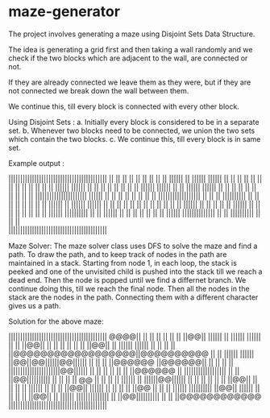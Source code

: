 # maze-generator

The project involves generating a maze using Disjoint Sets Data Structure.

The idea is generating a grid first and then taking a wall randomly 
and we check if the two blocks which are adjacent to the wall, are connected or not.

If they are already connected we leave them as they were, but if they are not connected we break down the wall between them.
 
We continue this, till every block is connected with every other block.

Using Disjoint Sets :
  a. Initially every block is considered to be in a separate set.
  b. Whenever two blocks need to be connected, we union the two sets which contain the two blocks.
  c. We continue this, till every block is in same set.
 
 Example output : 
 
 ||||||||||||||||||||||||||||||||||||||||||
    ||  ||      ||      ||      ||  ||  ||
||  ||  ||||||  ||  ||||||  ||||||  ||  ||
||  ||  ||  ||          ||  ||  ||      ||
||  ||  ||  ||||||  ||||||  ||  ||  ||  ||
||                  ||              ||  ||
||||||  ||||||  ||  ||  ||||||  ||||||  ||
||          ||  ||          ||      ||  ||
||  ||  ||  ||||||||||||||||||||||  ||||||
||  ||  ||  ||      ||  ||  ||          ||
||||||||||||||||||  ||  ||  ||  ||||||||||
||  ||          ||  ||                  ||
||  ||  ||  ||||||  ||  ||||||  ||||||  ||
||      ||  ||  ||      ||  ||  ||  ||  ||
||  ||  ||||||  ||  ||  ||  ||  ||  ||||||
||  ||          ||  ||      ||          ||
||  ||  ||||||  ||||||||||  ||  ||  ||||||
||  ||  ||              ||  ||  ||      ||
||||||  ||||||||||||||  ||  ||  ||||||||||
||      ||                  ||            
||||||||||||||||||||||||||||||||||||||||||
  
  
Maze Solver: The maze solver class uses DFS to solve the maze and find a path. To draw the path, and to keep track of nodes in the path are maintained in a stack.
Starting from node 1, in each loop, the stack is peeked and one of the unvisited child is pushed into the stack till we reach a dead end. Then the node is popped until we find a differnet branch. We continue doing this, till we reach the final node.
Then all the nodes in the stack are the nodes in the path. Connecting them with a different character gives us a path.

Solution for the above maze:

||||||||||||||||||||||||||||||||||||||||||
@@@@||  ||      ||      ||      ||  ||  ||
||@@||  ||||||  ||  ||||||  ||||||  ||  ||
||@@||  ||  ||          ||  ||  ||      ||
||@@||  ||  ||||||  ||||||  ||  ||  ||  ||
||@@@@@@@@@@@@@@@@@@||@@@@@@@@@@    ||  ||
||||||  ||||||  ||@@||@@||||||@@||||||  ||
||          ||  ||@@@@@@    ||@@@@@@||  ||
||  ||  ||  ||||||||||||||||||||||@@||||||
||  ||  ||  ||      ||  ||  ||@@@@@@    ||
||||||||||||||||||  ||  ||  ||@@||||||||||
||  ||          ||  ||        @@        ||
||  ||  ||  ||||||  ||  ||||||@@||||||  ||
||      ||  ||  ||      ||  ||@@||  ||  ||
||  ||  ||||||  ||  ||  ||  ||@@||  ||||||
||  ||          ||  ||      ||@@        ||
||  ||  ||||||  ||||||||||  ||@@||  ||||||
||  ||  ||              ||  ||@@||      ||
||||||  ||||||||||||||  ||  ||@@||||||||||
||      ||                  ||@@@@@@@@@@@@
||||||||||||||||||||||||||||||||||||||||||
